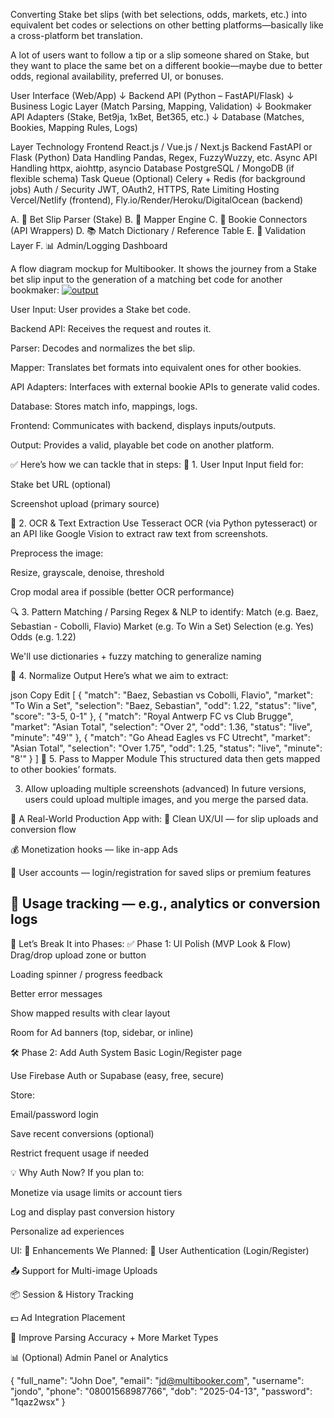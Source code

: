 Converting Stake bet slips (with bet selections, odds, markets, etc.) into equivalent bet codes or selections on other betting platforms—basically like a cross-platform bet translation.

A lot of users want to follow a tip or a slip someone shared on Stake, but they want to place the same bet on a different bookie—maybe due to better odds, regional availability, preferred UI, or bonuses.


User Interface (Web/App)
     ↓
Backend API (Python – FastAPI/Flask)
     ↓
Business Logic Layer (Match Parsing, Mapping, Validation)
     ↓
Bookmaker API Adapters (Stake, Bet9ja, 1xBet, Bet365, etc.)
     ↓
Database (Matches, Bookies, Mapping Rules, Logs)


Layer	Technology
Frontend	React.js / Vue.js / Next.js
Backend	FastAPI or Flask (Python)
Data Handling	Pandas, Regex, FuzzyWuzzy, etc.
Async API Handling	httpx, aiohttp, asyncio
Database	PostgreSQL / MongoDB (if flexible schema)
Task Queue (Optional)	Celery + Redis (for background jobs)
Auth / Security	JWT, OAuth2, HTTPS, Rate Limiting
Hosting	Vercel/Netlify (frontend), Fly.io/Render/Heroku/DigitalOcean (backend)


A. 🎫 Bet Slip Parser (Stake)
B. 🔀 Mapper Engine
C. 📡 Bookie Connectors (API Wrappers)
D. 📚 Match Dictionary / Reference Table
E. 🧪 Validation Layer
F. 📊 Admin/Logging Dashboard


A flow diagram mockup for Multibooker. It shows the journey from a Stake bet slip input to the generation of a matching bet code for another bookmaker: <a href="https://ibb.co/d4XBhqQZ"><img src="https://i.ibb.co/b5Y1fZrt/output.png" alt="output" border="0"></a>

User Input: User provides a Stake bet code.

Backend API: Receives the request and routes it.

Parser: Decodes and normalizes the bet slip.

Mapper: Translates bet formats into equivalent ones for other bookies.

API Adapters: Interfaces with external bookie APIs to generate valid codes.

Database: Stores match info, mappings, logs.

Frontend: Communicates with backend, displays inputs/outputs.

Output: Provides a valid, playable bet code on another platform.



✅ Here’s how we can tackle that in steps:
🧾 1. User Input
Input field for:

Stake bet URL (optional)

Screenshot upload (primary source)

🧠 2. OCR & Text Extraction
Use Tesseract OCR (via Python pytesseract) or an API like Google Vision to extract raw text from screenshots.

Preprocess the image:

Resize, grayscale, denoise, threshold

Crop modal area if possible (better OCR performance)

🔍 3. Pattern Matching / Parsing
Regex & NLP to identify:
Match (e.g. Baez, Sebastian - Cobolli, Flavio)
Market (e.g. To Win a Set)
Selection (e.g. Yes)
Odds (e.g. 1.22)

We'll use dictionaries + fuzzy matching to generalize naming

🧱 4. Normalize Output
Here’s what we aim to extract:

json
Copy
Edit
[
  {
    "match": "Baez, Sebastian vs Cobolli, Flavio",
    "market": "To Win a Set",
    "selection": "Baez, Sebastian",
    "odd": 1.22,
    "status": "live",
    "score": "3-5, 0-1"
  },
  {
    "match": "Royal Antwerp FC vs Club Brugge",
    "market": "Asian Total",
    "selection": "Over 2",
    "odd": 1.36,
    "status": "live",
    "minute": "49'"
  },
  {
    "match": "Go Ahead Eagles vs FC Utrecht",
    "market": "Asian Total",
    "selection": "Over 1.75",
    "odd": 1.25,
    "status": "live",
    "minute": "8'"
  }
]
🔁 5. Pass to Mapper Module
This structured data then gets mapped to other bookies’ formats.







3. Allow uploading multiple screenshots (advanced)
In future versions, users could upload multiple images, and you merge the parsed data.


💼 A Real-World Production App with:
🎯 Clean UX/UI — for slip uploads and conversion flow

💰 Monetization hooks — like in-app Ads

🔐 User accounts — login/registration for saved slips or premium features

🧠 Usage tracking — e.g., analytics or conversion logs
--------------------------------------------------------------
🧩 Let’s Break It into Phases:
✅ Phase 1: UI Polish (MVP Look & Flow)
Drag/drop upload zone or button

Loading spinner / progress feedback

Better error messages

Show mapped results with clear layout

Room for Ad banners (top, sidebar, or inline)

🛠️ Phase 2: Add Auth System
Basic Login/Register page

Use Firebase Auth or Supabase (easy, free, secure)

Store:

Email/password login

Save recent conversions (optional)

Restrict frequent usage if needed

💡 Why Auth Now?
If you plan to:

Monetize via usage limits or account tiers

Log and display past conversion history

Personalize ad experiences


UI:
🧱 Enhancements We Planned:
🔐 User Authentication (Login/Register)

📤 Support for Multi-image Uploads

📦 Session & History Tracking

💵 Ad Integration Placement

🧪 Improve Parsing Accuracy + More Market Types

📊 (Optional) Admin Panel or Analytics


{
  "full_name": "John Doe",
  "email": "jd@multibooker.com",
  "username": "jondo",
  "phone": "08001568987766",
  "dob": "2025-04-13",
  "password": "1qaz2wsx"
}